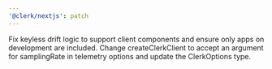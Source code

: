 ```yaml
---
'@clerk/nextjs': patch
---
```


Fix keyless drift logic to support client components and ensure only apps on development are included. Change createClerkClient to accept an argument for samplingRate in telemetry options and update the ClerkOptions type.
